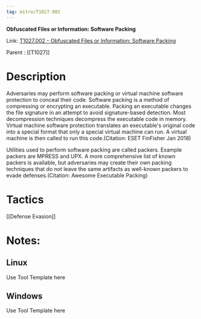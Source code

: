 ```yaml
---
tag: mitre/T1027.002
---
```


**Obfuscated Files or Information: Software Packing**

Link: [T1027.002 - Obfuscated Files or Information: Software Packing](https://attack.mitre.org/techniques/T1027/002)

Parent : [[T1027]]


# Description

Adversaries may perform software packing or virtual machine software protection to conceal their code. Software packing is a method of compressing or encrypting an executable. Packing an executable changes the file signature in an attempt to avoid signature-based detection. Most decompression techniques decompress the executable code in memory. Virtual machine software protection translates an executable's original code into a special format that only a special virtual machine can run. A virtual machine is then called to run this code.(Citation: ESET FinFisher Jan 2018) 

Utilities used to perform software packing are called packers. Example packers are MPRESS and UPX. A more comprehensive list of known packers is available, but adversaries may create their own packing techniques that do not leave the same artifacts as well-known packers to evade defenses.(Citation: Awesome Executable Packing)  

# Tactics


[[Defense Evasion]]


# Notes:

## Linux

Use Tool Template here

## Windows

Use Tool Template here